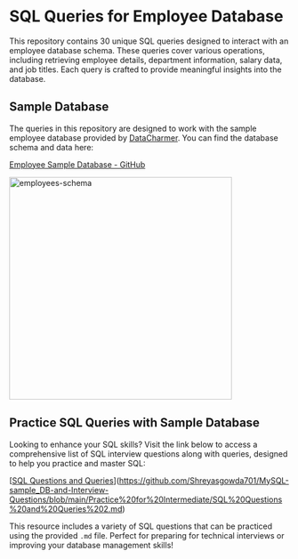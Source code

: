 # SQL Queries for Employee Database

This repository contains 30 unique SQL queries designed to interact with an employee database schema. These queries cover various operations, including retrieving employee details, department information, salary data, and job titles. Each query is crafted to provide meaningful insights into the database.

## Sample Database

The queries in this repository are designed to work with the sample employee database provided by [DataCharmer](https://github.com/datacharmer/test_db). You can find the database schema and data here:

[Employee Sample Database - GitHub](https://github.com/datacharmer/test_db/tree/master)


<img width="400" alt="employees-schema" src="https://github.com/user-attachments/assets/62dbbd70-a954-40ca-98df-bc6ee508c1e9">


## Practice SQL Queries with Sample Database

Looking to enhance your SQL skills? Visit the link below to access a comprehensive list of SQL interview questions along with queries, designed to help you practice and master SQL:

[[SQL Questions and Queries](https://github.com/Shreyasgowda701/MySQL-sample_DB-and-Interview-Questions/blob/main/SQL%20Questions%20and%20Queries%202.md)](https://github.com/Shreyasgowda701/MySQL-sample_DB-and-Interview-Questions/blob/main/Practice%20for%20Intermediate/SQL%20Questions%20and%20Queries%202.md)

This resource includes a variety of SQL questions that can be practiced using the provided `.md` file. Perfect for preparing for technical interviews or improving your database management skills!

